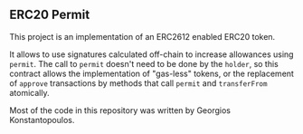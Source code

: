 ## ERC20 Permit

This project is an implementation of an ERC2612 enabled ERC20 token.

It allows to use signatures calculated off-chain to increase allowances using `permit`. The call to `permit` doesn't need to be done by the `holder`, so this contract allows the implementation of "gas-less" tokens, or the replacement of `approve` transactions by methods that call `permit` and `transferFrom` atomically.

Most of the code in this repository was written by Georgios Konstantopoulos.
